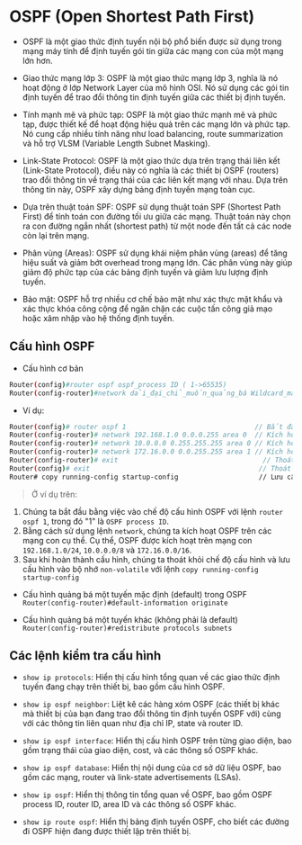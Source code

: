 # OSPF (Open Shortest Path First)

- OSPF là một giao thức định tuyến nội bộ phổ biến được sử dụng trong mạng máy tính để định tuyến gói tin giữa các mạng con của một mạng lớn hơn.

- Giao thức mạng lớp 3: OSPF là một giao thức mạng lớp 3, nghĩa là nó hoạt động ở lớp Network Layer của mô hình OSI. Nó sử dụng các gói tin định tuyến để trao đổi thông tin định tuyến giữa các thiết bị định tuyến.

- Tính mạnh mẽ và phức tạp: OSPF là một giao thức mạnh mẽ và phức tạp, được thiết kế để hoạt động hiệu quả trên các mạng lớn và phức tạp. Nó cung cấp nhiều tính năng như load balancing, route summarization và hỗ trợ VLSM (Variable Length Subnet Masking).

- Link-State Protocol: OSPF là một giao thức dựa trên trạng thái liên kết (Link-State Protocol), điều này có nghĩa là các thiết bị OSPF (routers) trao đổi thông tin về trạng thái của các liên kết mạng với nhau. Dựa trên thông tin này, OSPF xây dựng bảng định tuyến mạng toàn cục.

- Dựa trên thuật toán SPF: OSPF sử dụng thuật toán SPF (Shortest Path First) để tính toán con đường tối ưu giữa các mạng. Thuật toán này chọn ra con đường ngắn nhất (shortest path) từ một node đến tất cả các node còn lại trên mạng.

- Phân vùng (Areas): OSPF sử dụng khái niệm phân vùng (areas) để tăng hiệu suất và giảm bớt overhead trong mạng lớn. Các phân vùng này giúp giảm độ phức tạp của các bảng định tuyến và giảm lưu lượng định tuyến.

- Bảo mật: OSPF hỗ trợ nhiều cơ chế bảo mật như xác thực mật khẩu và xác thực khóa công cộng để ngăn chặn các cuộc tấn công giả mạo hoặc xâm nhập vào hệ thống định tuyến.

## Cấu hình OSPF

- Cấu hình cơ bản

```sh
Router(config)#router ospf ospf_process ID ( 1->65535) 
Router(config-router)#network dải_đại_chỉ_muốn_quảng_bá Wildcard_mask area_ID
```

- Ví dụ:
```sh
Router(config)# router ospf 1                                // Bắt đầu cấu hình OSPF, số 1 là OSPF process ID
Router(config-router)# network 192.168.1.0 0.0.0.255 area 0  // Kích hoạt OSPF trên mạng con 192.168.1.0/24, trong khu vực 0
Router(config-router)# network 10.0.0.0 0.255.255.255 area 0 // Kích hoạt OSPF trên mạng 10.0.0.0/8, trong khu vực 0
Router(config-router)# network 172.16.0.0 0.0.255.255 area 1 // Kích hoạt OSPF trên mạng 172.16.0.0/16, trong khu vực 1
Router(config-router)# exit                                    // Thoát khỏi chế độ cấu hình OSPF
Router(config)# exit                                          // Thoát khỏi chế độ cấu hình
Router# copy running-config startup-config                    // Lưu cấu hình vào bộ nhớ non-volatile
```

> Ở ví dụ trên:

1. Chúng ta bắt đầu bằng việc vào chế độ cấu hình OSPF với lệnh `router ospf 1`, trong đó "1" là `OSPF process ID`.
2. Bằng cách sử dụng lệnh `network`, chúng ta kích hoạt OSPF trên các mạng con cụ thể. 
Cụ thể, OSPF được kích hoạt trên mạng con `192.168.1.0/24`, `10.0.0.0/8` và `172.16.0.0/16`.
3. Sau khi hoàn thành cấu hình, chúng ta thoát khỏi chế độ cấu hình và lưu cấu hình vào bộ nhớ `non-volatile` với lệnh `copy running-config startup-config`

- Cấu hình quảng bá một tuyến mặc định (default) trong OSPF 
`Router(config-router)#default-information originate`

- Cấu hình quảng bá một tuyến khác (không phải là default) 
`Router(config-router)#redistribute protocols subnets`

## Các lệnh kiểm tra cấu hình

- `show ip protocols`: Hiển thị cấu hình tổng quan về các giao thức định tuyến đang chạy trên thiết bị, bao gồm cấu hình OSPF.

- `show ip ospf neighbor`: Liệt kê các hàng xóm OSPF (các thiết bị khác mà thiết bị của bạn đang trao đổi thông tin định tuyến OSPF với) cùng với các thông tin liên quan như địa chỉ IP, state và router ID.

- `show ip ospf interface`: Hiển thị cấu hình OSPF trên từng giao diện, bao gồm trạng thái của giao diện, cost, và các thông số OSPF khác.

- `show ip ospf database`: Hiển thị nội dung của cơ sở dữ liệu OSPF, bao gồm các mạng, router và link-state advertisements (LSAs).

- `show ip ospf`: Hiển thị thông tin tổng quan về OSPF, bao gồm OSPF process ID, router ID, area ID và các thông số OSPF khác.

- `show ip route ospf`: Hiển thị bảng định tuyến OSPF, cho biết các đường đi OSPF hiện đang được thiết lập trên thiết bị.